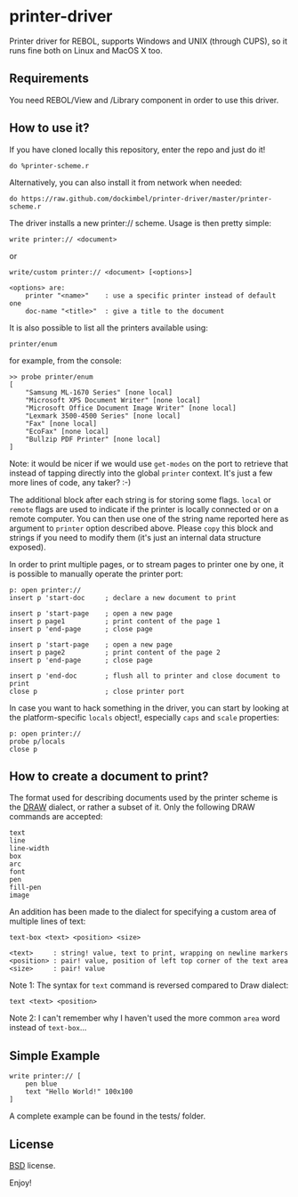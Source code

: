 printer-driver
==============

Printer driver for REBOL, supports Windows and UNIX (through CUPS), so it runs fine both on Linux and MacOS X too.

Requirements
------------

You need REBOL/View and /Library component in order to use this driver.

How to use it?
--------------

If you have cloned locally this repository, enter the repo and just do it!

    do %printer-scheme.r
	
Alternatively, you can also install it from network when needed:

    do https://raw.github.com/dockimbel/printer-driver/master/printer-scheme.r

The driver installs a new printer:// scheme. Usage is then pretty simple:

    write printer:// <document>
or

    write/custom printer:// <document> [<options>]
    
    <options> are:
        printer "<name>"	: use a specific printer instead of default one
        doc-name "<title>"  : give a title to the document
        
It is also possible to list all the printers available using:

    printer/enum
    
for example, from the console:

    >> probe printer/enum
    [
        "Samsung ML-1670 Series" [none local]
        "Microsoft XPS Document Writer" [none local]
        "Microsoft Office Document Image Writer" [none local]
        "Lexmark 3500-4500 Series" [none local]
        "Fax" [none local]
        "EcoFax" [none local]
        "Bullzip PDF Printer" [none local]
    ]
    
Note: it would be nicer if we would use `get-modes` on the port to retrieve that instead of tapping directly into the global `printer` context. It's just a few more lines of code, any taker? :-)

The additional block after each string is for storing some flags. `local` or `remote` flags are used to indicate if the printer is locally connected or on a remote computer. You can then use one of the string name reported here as argument to `printer` option described above. Please `copy` this block and strings if you need to modify them (it's just an internal data structure exposed).

In order to print multiple pages, or to stream pages to printer one by one, it is possible to manually operate the printer port:

    p: open printer://
	insert p 'start-doc		; declare a new document to print
	
	insert p 'start-page	; open a new page
	insert p page1			; print content of the page 1
	insert p 'end-page		; close page
	
	insert p 'start-page	; open a new page
	insert p page2			; print content of the page 2
	insert p 'end-page		; close page

	insert p 'end-doc		; flush all to printer and close document to print
    close p					; close printer port
    
In case you want to hack something in the driver, you can start by looking at the platform-specific `locals` object!, especially `caps` and `scale` properties:

    p: open printer://
    probe p/locals
    close p

How to create a document to print?
----------------------------------

The format used for describing documents used by the printer scheme is the [DRAW](http://www.rebol.com/docs/draw.html) dialect, or rather a subset of it. Only the following DRAW commands are accepted:

    text
    line
    line-width
    box
    arc
    font
    pen
    fill-pen
    image
   
An addition has been made to the dialect for specifying a custom area of multiple lines of text: 

    text-box <text> <position> <size>
    
    <text>     : string! value, text to print, wrapping on newline markers
    <position> : pair! value, position of left top corner of the text area
    <size>     : pair! value
 
Note 1: The syntax for `text` command is reversed compared to Draw dialect:
	
    text <text> <position>


Note 2: I can't remember why I haven't used the more common `area` word instead of `text-box`...

Simple Example
--------------

    write printer:// [
    	pen blue
    	text "Hello World!" 100x100
    ]


A complete example can be found in the tests/ folder.

License
-------

[BSD](http://www.opensource.org/licenses/bsd-3-clause) license.


Enjoy!